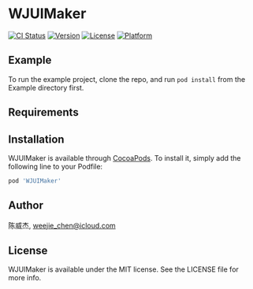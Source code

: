 # WJUIMaker

[![CI Status](https://img.shields.io/travis/陈威杰/WJUIMaker.svg?style=flat)](https://travis-ci.org/陈威杰/WJUIMaker)
[![Version](https://img.shields.io/cocoapods/v/WJUIMaker.svg?style=flat)](https://cocoapods.org/pods/WJUIMaker)
[![License](https://img.shields.io/cocoapods/l/WJUIMaker.svg?style=flat)](https://cocoapods.org/pods/WJUIMaker)
[![Platform](https://img.shields.io/cocoapods/p/WJUIMaker.svg?style=flat)](https://cocoapods.org/pods/WJUIMaker)

## Example

To run the example project, clone the repo, and run `pod install` from the Example directory first.

## Requirements

## Installation

WJUIMaker is available through [CocoaPods](https://cocoapods.org). To install
it, simply add the following line to your Podfile:

```ruby
pod 'WJUIMaker'
```

## Author

陈威杰, weejie_chen@icloud.com

## License

WJUIMaker is available under the MIT license. See the LICENSE file for more info.
